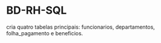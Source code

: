 # BD-RH-SQL
cria quatro tabelas principais: funcionarios, departamentos, folha_pagamento e beneficios.
